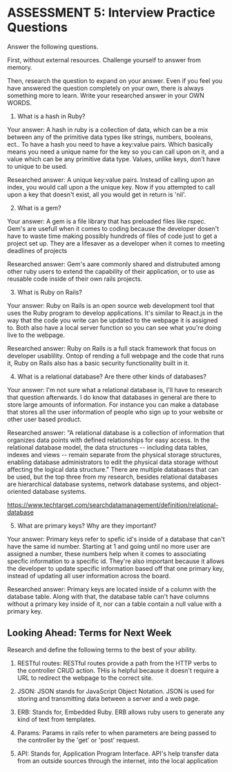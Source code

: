 # ASSESSMENT 5: Interview Practice Questions
Answer the following questions.

First, without external resources. Challenge yourself to answer from memory.

Then, research the question to expand on your answer. Even if you feel you have answered the question completely on your own, there is always something more to learn. Write your researched answer in your OWN WORDS.

1. What is a hash in Ruby?

  Your answer: A hash in ruby is a collection of data, which can be a mix between any of the primitive data types like strings, numbers, booleans, ect.. To have a hash you need to have a key:value pairs. Which basically means you need a unique name for the key so you can call upon on it, and a value which can be any primitive data type. Values, unlike keys, don't have to unique to be used.

  Researched answer: A unique key:value pairs. Instead of calling upon an index, you would call upon a the unique key. Now if you attempted to call upon a key that doesn't exist, all you would get in return is 'nil'.



2. What is a gem?

  Your answer: A gem is a file library that has preloaded files like rspec. Gem's are usefull when it comes to coding because the developer dosen't have to waste time making possibly hundreds of files of code just to get a project set up. They are a lifesaver as a developer when it comes to meeting deadlines of projects 

  Researched answer: Gem's aare commonly shared and distrubuted among other ruby users to extend the capability of their application, or to use as reusable code inside of their own rails projects.



3. What is Ruby on Rails?

  Your answer: Ruby on Rails is an open source web development tool that uses the Ruby program to develop applications. It's similar to React.js in the way that the code you write can be updated to the webpage it is assigned to. Both also have a local server function so you can see what you're doing live to the webpage.

  Researched answer: Ruby on Rails is a full stack framework that focus on developer usablility. Ontop of rending a full webpage and the code that runs it, Ruby on Rails also has a basic security functionality built in it.



4. What is a relational database? Are there other kinds of databases?

  Your answer: I'm not sure what a relational database is, I'll have to research that question afterwards. I do know that databases in general are there to store large amounts of information. For instance you can make a database that stores all the user information of people who sign up to your website or other user based product.

  Researched answer: "A relational database is a collection of information that organizes data points with defined relationships for easy access. In the relational database model, the data structures -- including data tables, indexes and views -- remain separate from the physical storage structures, enabling database administrators to edit the physical data storage without affecting the logical data structure." There are multiple databases that can be used, but the top three from my research, besides relational databases are hierarchical database systems, network database systems, and object-oriented database systems.

  https://www.techtarget.com/searchdatamanagement/definition/relational-database



5. What are primary keys? Why are they important?

  Your answer: Primary keys refer to spefic id's inside of a database that can't have the same id number. Starting at 1 and going until no more user are assigned a number, these numbers help when it comes to associating specfic information to a specific id. They're also important because it allows the developer to update specific information based off that one primary key, instead of updating all user information across the board. 

  Researched answer: Primary keys are located inside of a column with the database table. Along with that, the database table can't have columns without a primary key inside of it, nor can a table contain a null value with a primary key.



## Looking Ahead: Terms for Next Week
Research and define the following terms to the best of your ability.

1. RESTful routes: RESTful routes provide a path from the HTTP verbs to the controller CRUD action. THis is helpful because it doesn't require a URL to redirect the webpage to the correct site.

2. JSON: JSON stands for JavaScript Object Notation. JSON is used for storing and transmitting data between a server and a web page.

3. ERB: Stands for, Embedded Ruby. ERB allows ruby users to generate any kind of text from templates.

4. Params: Params in rails refer to when parameters are being passed to the controller by the 'get' or 'post' request.

5. API: Stands for, Application Program Interface. API's help transfer data from an outside sources through the internet, into the local application
